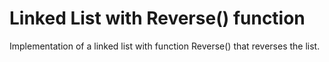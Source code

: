 Linked List with Reverse() function
======

Implementation of a linked list with function Reverse() that reverses the list.
